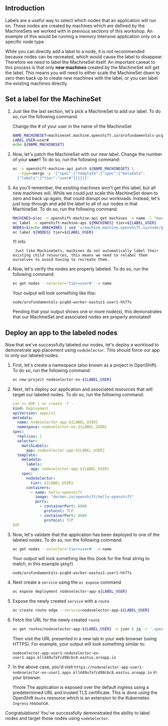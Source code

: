 ## Introduction

Labels are a useful way to select which nodes that an application will run on. These nodes are created by machines which are defined by the MachineSets we worked with in previous sections of this workshop. An example of this would be running a memory intensive application only on a specific node type.

While you can directly add a label to a node, it is not recommended because nodes can be recreated, which would cause the label to disappear. Therefore we need to label the MachineSet itself. An important caveat to this process is that only **new machines** created by the MachineSet will get the label. This means you will need to either scale the MachineSet down to zero then back up to create new machines with the label, or you can label the existing machines directly.

## Set a label for the MachineSet

1. Just like the last section, let's pick a MachineSet to add our label. To do so, run the following command:

    Change the # of your user in the name of the MachineSet

    ```bash
    NAME_MACHINESET=machineset.machine.openshift.io/arofundamentals-pcq8d-worker-eastus1-user#
    LABEL_USER=user#
    echo ${NAME_MACHINESET}
    ```

1. Now, let's patch the MachineSet with our new label. Change the number of your **user**!! To do so, run the following command:

    ```bash
    oc -n openshift-machine-api patch ${NAME_MACHINESET} \
      --type=merge -p '{"spec":{"template":{"spec":{"metadata":
      {"labels":{"tier":"user#"}}}}}}'
    ```

1. As you'll remember, the existing machines won't get this label, but all new machines will. While we could just scale this MachineSet down to zero and back up again, that could disrupt our workloads. Instead, let's just loop through and add the label to all of our nodes in that MachineSet. To do so, run the following command:

    ```bash
    MACHINES=$(oc -n openshift-machine-api get machines -o name -l "machine.openshift.io/cluster-api-machineset=$(echo $NAME_MACHINESET | cut -d / -f2 )" | xargs)
    oc label -n openshift-machine-api ${MACHINES} tier=${LABEL_USER}
    NODES=$(echo $MACHINES | sed 's/machine.machine.openshift.io/node/g')
    oc label ${NODES} tier=${LABEL_USER}
    ```

    !!! info

        Just like MachineSets, machines do not automatically label their existing child resources, this means we need to relabel them ourselves to avoid having to recreate them.

1. Now, let's verify the nodes are properly labeled. To do so, run the following command:

    ```bash
    oc get nodes --selector='tier=user#' -o name
    ```

    Your output will look something like this:

    ```{.text .no-copy}
    node/arofundamentals-pcq8d-worker-eastus1-user1-hh77s
    ```

    Pending that your output shows one or more node(s), this demonstrates that our MachineSet and associated nodes are properly annotated!

## Deploy an app to the labeled nodes

Now that we've successfully labeled our nodes, let's deploy a workload to demonstrate app placement using `nodeSelector`. This should force our app to only our labeled nodes.

1. First, let's create a namespace (also known as a project in OpenShift). To do so, run the following command:

    ```bash
    oc new-project nodeselector-ex-${LABEL_USER}
    ```

1. Next, let's deploy our application and associated resources that will target our labeled nodes. To do so, run the following command:

    ```yaml
    cat << EOF | oc create -f -
    kind: Deployment
    apiVersion: apps/v1
    metadata:
      name: nodeselector-app-${LABEL_USER}
      namespace: nodeselector-ex-${LABEL_USER}
    spec:
      replicas: 1
      selector:
        matchLabels:
          app: nodeselector-app-${LABEL_USER}
      template:
        metadata:
          labels:
            app: nodeselector-app-${LABEL_USER}
        spec:
          nodeSelector:
            tier: ${LABEL_USER}
          containers:
            - name: hello-openshift
              image: "docker.io/openshift/hello-openshift"
              ports:
                - containerPort: 8080
                  protocol: TCP
                - containerPort: 8888
                  protocol: TCP
    EOF
    ```

1. Now, let's validate that the application has been deployed to one of the labeled nodes. To do so, run the following command:

    ```bash
    oc get nodes --selector='tier=user#' -o name
    ```

    Your output will look something like this (look for the final string to match, in this example `gkhgf`)

    ```{.text .no-copy}
    node/arofundamentals-pcq8d-worker-eastus1-user1-hh77s
    ```


1. Next create a `service` using the `oc expose` command

    ```bash
    oc expose deployment nodeselector-app-${LABEL_USER}
    ```

1. Expose the newly created `service` with a `route`

    ```bash
    oc create route edge --service=nodeselector-app-${LABEL_USER}
    ```

1.  Fetch the URL for the newly created `route`

    ```bash
    oc get routes/nodeselector-app-${LABEL_USER} -o json | jq -r '.spec.host'
    ```

    Then visit the URL presented in a new tab in your web browser (using HTTPS). For example, your output will look something similar to:

    ```{.text .no-copy}
    nodeselector-app-user1-nodeselector-ex-user1.apps.klld49u7afcd98cbc8.eastus.aroapp.io
    ```

1. In the above case, you'd visit `https://nodeselector-app-user1-nodeselector-ex-user1.apps.klld49u7afcd98cbc8.eastus.aroapp.io` in your browser.

    !!!note
        The application is exposed over the default ingress using a predetermined URL and trusted TLS certificate. This is done using the OpenShift `Route` resource which is an extension to the Kubernetes `Ingress` resource.

Congratulations! You've successfully demonstrated the ability to label nodes and target those nodes using `nodeSelector`.